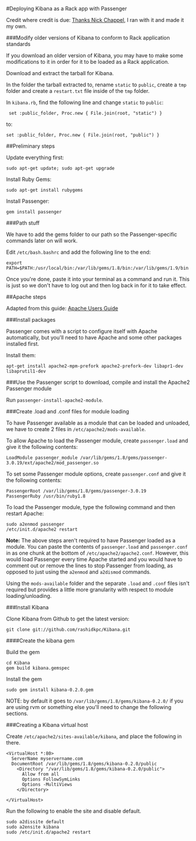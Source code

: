 #Deploying Kibana as a Rack app with Passenger

Credit where credit is due: [Thanks Nick Chappel](http://github.com/nickchappell/personal-projects-docs.git), I ran with it and made it my own.


###Modify older versions of Kibana to conform to Rack application standards

If you download an older version of Kibana, you may have to make some modifications to it in order for it to be loaded as a Rack application.

Download and extract the tarball for Kibana.

In the folder the tarball extracted to, rename `static` to `public`, create a `tmp` folder and create a `restart.txt` file inside of the `tmp` folder.

In `kibana.rb`, find the following line and change `static` to `public`:

```
 set :public_folder, Proc.new { File.join(root, "static") }
``` 

to:

```
set :public_folder, Proc.new { File.join(root, "public") }
``` 

##Preliminary steps

Update everything first:

`sudo apt-get update; sudo apt-get upgrade`

Install Ruby Gems:

`sudo apt-get install rubygems`

Install Passenger:

`gem install passenger`

###Path stuff

We have to add the gems folder to our path so the Passenger-specific commands later on will work.

Edit `/etc/bash.bashrc` and add the following line to the end:

```
export PATH=$PATH:/usr/local/bin:/var/lib/gems/1.8/bin:/var/lib/gems/1.9/bin
```

Once you're done, paste it into your terminal as a command and run it. This is just so we don't have to log out and then log back in for it to take effect.

##Apache steps

Adapted from this guide: [Apache Users Guide](http://www.modrails.com/documentation/Users%20guide%20Apache.html)

###Install packages

Passenger comes with a script to configure itself with Apache automatically, but you'll need to have Apache and some other packages installed first.

Install them:

```
apt-get install apache2-mpm-prefork apache2-prefork-dev libapr1-dev libaprutil1-dev
``` 

###Use the Passenger script to download, compile and install the Apache2 Passenger module

Run `passenger-install-apache2-module`. 

###Create .load and .conf files for module loading

To have Passenger available as a module that can be loaded and unloaded, we have to create 2 files in `/etc/apache2/mods-available`.

To allow Apache to load the Passenger module, create `passenger.load` and give it the following contents:

```
LoadModule passenger_module /var/lib/gems/1.8/gems/passenger-3.0.19/ext/apache2/mod_passenger.so
``` 

To set some Passenger module options, create `passenger.conf` and give it the following contents:

```
PassengerRoot /var/lib/gems/1.8/gems/passenger-3.0.19
PassengerRuby /usr/bin/ruby1.8
``` 

To load the Passenger module, type the following command and then restart Apache:

```
sudo a2enmod passenger
/etc/init.d/apache2 restart
```

**Note:** The above steps aren't required to have Passenger loaded as a module. You can paste the contents of `passenger.load` and `passenger.conf` in as one chunk at the bottom of `/etc/apache2/apache2.conf`. However, this would load Passenger every time Apache started and you would have to comment out or remove the lines to stop Passenger from loading, as opposed to just using the `a2enmod` and `a2dismod` commands.

Using the `mods-available` folder and the separate `.load` and `.conf` files isn't required but provides a little more granularity with respect to module loading/unloading.

###Install Kibana

Clone Kibana from Github to get the latest version:

`git clone git://github.com/rashidkpc/Kibana.git`

####Create the kibana gem

Build the gem

```shell
cd Kibana
gem build kibana.gemspec
```

Install the gem

```shell
sudo gem install kibana-0.2.0.gem
```

NOTE: by default it goes to `/var/lib/gems/1.8/gems/kibana-0.2.0/` if you are using rvm or something else you'll need to change the following sections.

###Creating a Kibana virtual host

Create `/etc/apache2/sites-available/kibana`, and place the following in there.

```
<VirtualHost *:80>
  ServerName myservername.com
  DocumentRoot /var/lib/gems/1.8/gems/kibana-0.2.0/public
    <Directory "/var/lib/gems/1.8/gems/kibana-0.2.0/public">
      Allow from all
      Options FollowSymLinks
      Options -MultiViews
    </Directory>

</VirtualHost>
```

Run the following to enable the site and disable default.

```
sudo a2dissite default
sudo a2ensite kibana
sudo /etc/init.d/apache2 restart
```

